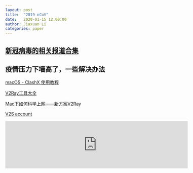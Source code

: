 ```yaml
---
layout: post
title:  "2019 nCoV"
date:   2020-01-15 12:00:00
author: Jiaxuan Li
categories: paper
---
```

## [新冠病毒的相关报道合集](https://github.com/2019ncovmemory/nCovMemory#2020新冠肺炎记忆传媒报道与非虚构写作持续更新)

## 疫情压力下墙高了，一些解决办法

[macOS - ClashX 使用教程](https://wiki.kache.moe/2019/12/11/macOS-ClashX/)

[V2Ray工具大全](https://v2sx.github.io/V2Ray/)

[Mac下如何科学上网——新方案V2Ray](https://github.com/CocoaKier/MacVPN/wiki/Mac下如何科学上网——新方案V2Ray)

[V2S account](https://v2sx.com/index.php)


<embed style='width:60vw;' src="https://shiba-inu.cc/project/ncov/barometer/svg/barometer-national.svg"></embed>

